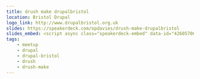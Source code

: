 ```yaml
---
title: drush make drupalbristol
location: Bristol Drupal
logo_link: http://www.drupalbristol.org.uk
slides: https://speakerdeck.com/opdavies/drush-make-drupalbristol
slides_embed: <script async class="speakerdeck-embed" data-id="42605700f102013198de5a5f6f23ab67" data-ratio="1.29456384323641" src="//speakerdeck.com/assets/embed.js"></script>
tags:
    - meetup
    - drupal
    - drupal-bristol
    - drush
    - drush-make
---
```

